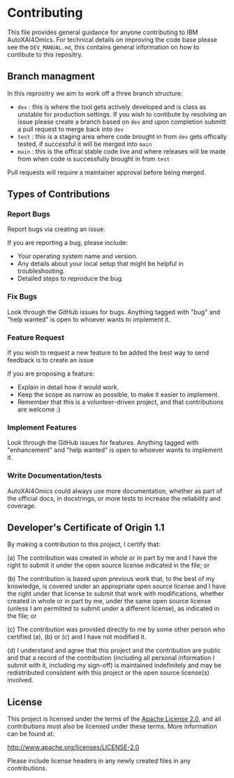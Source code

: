 <!--
 Copyright 2024 IBM Corp.
 
 Licensed under the Apache License, Version 2.0 (the "License");
 you may not use this file except in compliance with the License.
 You may obtain a copy of the License at
 
     http://www.apache.org/licenses/LICENSE-2.0
 
 Unless required by applicable law or agreed to in writing, software
 distributed under the License is distributed on an "AS IS" BASIS,
 WITHOUT WARRANTIES OR CONDITIONS OF ANY KIND, either express or implied.
 See the License for the specific language governing permissions and
 limitations under the License.
-->
# Contributing

This file provides general guidance for anyone contributing to IBM AutoXAI4Omics. For technical details on improving the code base please see the `DEV_MANUAL.md`, this contains general information on how to contibute to this repositry.

## Branch managment

In this reprositry we aim to work off a three branch structure:

- `dev` : this is where the tool gets actively developed and is class as unstable for production settings. If you wish to contibute by resolving an issue please create a branch based on `dev` and upon completion submitt a pull request to merge back into `dev`
- `test` : this is a staging area where code brought in from `dev` gets offically tested, if successful it will be merged into `main`
- `main` : this is the offical stable code live and where releases will be made from when code is successfully brought in from `test`

Pull requests will require a maintainer approval before being merged.

## Types of Contributions

### Report Bugs

Report bugs via creating an issue.

If you are reporting a bug, please include:

- Your operating system name and version.
- Any details about your local setup that might be helpful in troubleshooting.
- Detailed steps to reproduce the bug.

### Fix Bugs

Look through the GitHub issues for bugs. Anything tagged with "bug" and "help
wanted" is open to whoever wants to implement it.

### Feature Request

If you wish to request a new feature to be added the best way to send feedback is to create an issue

If you are proposing a feature:

- Explain in detail how it would work.
- Keep the scope as narrow as possible, to make it easier to implement.
- Remember that this is a volunteer-driven project, and that contributions
  are welcome :)

### Implement Features

Look through the GitHub issues for features. Anything tagged with "enhancement"
and "help wanted" is open to whoever wants to implement it.

### Write Documentation/tests

AutoXAI4Omics could always use more documentation, whether as part of the
official docs, in docstrings, or more tests to increase the reliability and coverage.

## Developer's Certificate of Origin 1.1

By making a contribution to this project, I certify that:

(a) The contribution was created in whole or in part by me and I
   have the right to submit it under the open source license
   indicated in the file; or

(b) The contribution is based upon previous work that, to the best
   of my knowledge, is covered under an appropriate open source
   license and I have the right under that license to submit that
   work with modifications, whether created in whole or in part
   by me, under the same open source license (unless I am
   permitted to submit under a different license), as indicated
   in the file; or

(c) The contribution was provided directly to me by some other
   person who certified (a), (b) or (c) and I have not modified
   it.

(d) I understand and agree that this project and the contribution
   are public and that a record of the contribution (including all
   personal information I submit with it, including my sign-off) is
   maintained indefinitely and may be redistributed consistent with
   this project or the open source license(s) involved.

## License

This project is licensed under the terms of the [Apache License 2.0](LICENSE), and all contributions must also be licensed under these terms. More information can be found at:

<http://www.apache.org/licenses/LICENSE-2.0>

Please include license headers in any newly created files in any contributions.
